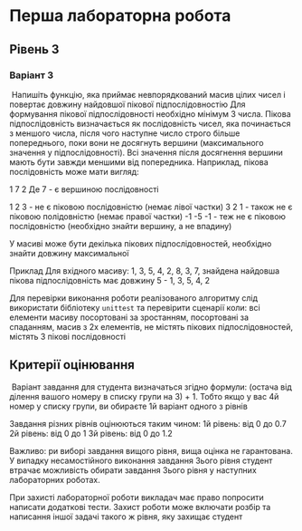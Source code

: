 # Перша лабораторна робота

## Рівень 3

### Варіант 3
​
Напишіть функцію, яка приймає невпорядкований масив цілих чисел і повертає довжину найдовшої пікової підпослідовностію Для формування пікової підпослідовності необхідно мінімум 3 числа. Пікова підпослідовність визначається як послідовність чисел, яка починається з меншого числа, після чого наступне число строго більше попереднього, поки вони не досягнуть вершини (максимального значення у підпослідовності). Всі значення після досягнення вершини мають бути завжди меншими від попередника. Наприклад, пікова послідовність може мати вигляд:
​

1 7 2
Де 7 - є вершиною послідовності
​

1 2 3 - не є піковою послідовністю (немає лівої частки)
3 2 1 - також не є піковою полідовністю (немає правої частки)
-1 -5 -1 - теж не є піковою послідовністю (необхідно знайти вершину, а не впадину)
​

У масиві може бути декілька пікових підпослідовностей, необхідно знайти довжину максимальної
​

Приклад
Для вхідного масиву: 1, 3, 5, 4, 2, 8, 3, 7,  знайдена найдовша пікова підпослідовність має довжину 5 - 1, 3, 5, 4, 2
​

Для перевірки виконання роботи реалізованого алгоритму слід використати бібліотеку `unittest` та перевірити сценарії коли: 
всі елементи масиву посортовані за зростанням, 
посортовані за спаданням, 
масив з 2х елементів, 
не містять пікових підпослідовностей, 
містять 3 пікові послідовності
​
​
## Критерії оцінювання
​
Варіант завдання для студента визначаться згідно формули: (остача від ділення вашого номеру в списку групи на 3) + 1. Тобто якщо у вас 4й номер у списку групи, ви обираєте 1й варіант одного з рівнів
​

Завдання різних рівнів оцінюються таким чином:
1й рівень: від 0 до 0.7
2й рівень: від 0 до 1
3й рівень: від 0 до 1.2
​

Важливо: ри виборі завдання вищого рівня, вища оцінка не гарантована. 
У випадку несамостійного виконання завдання 3ього рівня студент втрачає можливість обирати завдання 3ього рівня у наступних лабораторних роботах. 
​

При захисті лабораторної роботи викладач має право попросити написати додаткові тести. Захист роботи може включати розбір та написання іншої задачі такого ж рівня, яку захищає студент